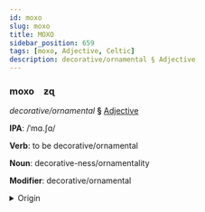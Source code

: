 ```yaml
---
id: moxo
slug: moxo
title: MOXO
sidebar_position: 659
tags: [moxo, Adjective, Celtic]
description: decorative/ornamental § Adjective
---
```


### moxo&emsp;<span kind="abugida">ƶɋ</span>

*decorative/ornamental* **§** [Adjective](../../tags/Adjective)

**IPA**: /ˈmɑ.ʃɑ/

**Verb**: to be decorative/ornamental

**Noun**: decorative-ness/ornamentality

**Modifier**: decorative/ornamental

<details>
    <summary>Origin</summary>
    Irish maiseach /ˈmˠaʃa(h)/<br/>
    <em>Celtic Language Family</em>
</details>